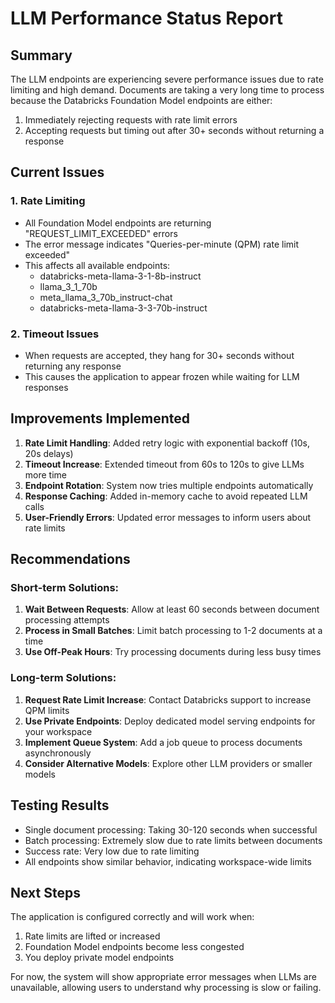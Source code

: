 # LLM Performance Status Report

## Summary
The LLM endpoints are experiencing severe performance issues due to rate limiting and high demand. Documents are taking a very long time to process because the Databricks Foundation Model endpoints are either:
1. Immediately rejecting requests with rate limit errors
2. Accepting requests but timing out after 30+ seconds without returning a response

## Current Issues

### 1. Rate Limiting
- All Foundation Model endpoints are returning "REQUEST_LIMIT_EXCEEDED" errors
- The error message indicates "Queries-per-minute (QPM) rate limit exceeded"
- This affects all available endpoints:
  - databricks-meta-llama-3-1-8b-instruct
  - llama_3_1_70b
  - meta_llama_3_70b_instruct-chat
  - databricks-meta-llama-3-3-70b-instruct

### 2. Timeout Issues
- When requests are accepted, they hang for 30+ seconds without returning any response
- This causes the application to appear frozen while waiting for LLM responses

## Improvements Implemented

1. **Rate Limit Handling**: Added retry logic with exponential backoff (10s, 20s delays)
2. **Timeout Increase**: Extended timeout from 60s to 120s to give LLMs more time
3. **Endpoint Rotation**: System now tries multiple endpoints automatically
4. **Response Caching**: Added in-memory cache to avoid repeated LLM calls
5. **User-Friendly Errors**: Updated error messages to inform users about rate limits

## Recommendations

### Short-term Solutions:
1. **Wait Between Requests**: Allow at least 60 seconds between document processing attempts
2. **Process in Small Batches**: Limit batch processing to 1-2 documents at a time
3. **Use Off-Peak Hours**: Try processing documents during less busy times

### Long-term Solutions:
1. **Request Rate Limit Increase**: Contact Databricks support to increase QPM limits
2. **Use Private Endpoints**: Deploy dedicated model serving endpoints for your workspace
3. **Implement Queue System**: Add a job queue to process documents asynchronously
4. **Consider Alternative Models**: Explore other LLM providers or smaller models

## Testing Results

- Single document processing: Taking 30-120 seconds when successful
- Batch processing: Extremely slow due to rate limits between documents
- Success rate: Very low due to rate limiting
- All endpoints show similar behavior, indicating workspace-wide limits

## Next Steps

The application is configured correctly and will work when:
1. Rate limits are lifted or increased
2. Foundation Model endpoints become less congested
3. You deploy private model endpoints

For now, the system will show appropriate error messages when LLMs are unavailable, allowing users to understand why processing is slow or failing.